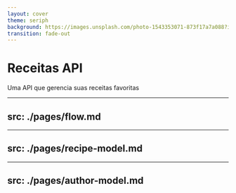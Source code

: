 ```yaml
---
layout: cover
theme: seriph
background: https://images.unsplash.com/photo-1543353071-873f17a7a088?ixlib=rb-4.0.3&ixid=MnwxMjA3fDB8MHxwaG90by1wYWdlfHx8fGVufDB8fHx8&auto=format&fit=crop&w=1170&q=80
transition: fade-out
---
```


# Receitas API

Uma API que gerencia suas receitas favoritas

---
src: ./pages/flow.md
---

---
src: ./pages/recipe-model.md
---

---
src: ./pages/author-model.md
---


